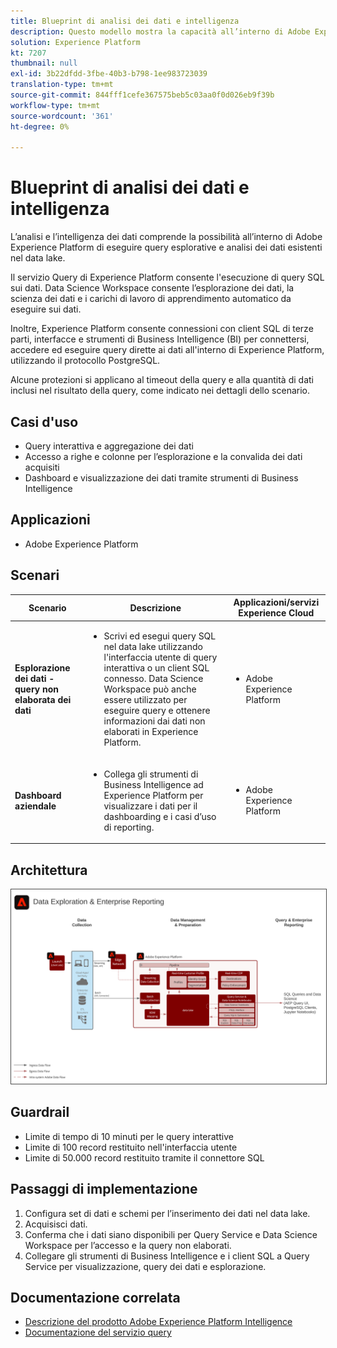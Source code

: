 ```yaml
---
title: Blueprint di analisi dei dati e intelligenza
description: Questo modello mostra la capacità all’interno di Adobe Experience Platform di eseguire query esplorative e analisi dei dati esistenti nel data lake.
solution: Experience Platform
kt: 7207
thumbnail: null
exl-id: 3b22dfdd-3fbe-40b3-b798-1ee983723039
translation-type: tm+mt
source-git-commit: 844fff1cefe367575beb5c03aa0f0d026eb9f39b
workflow-type: tm+mt
source-wordcount: '361'
ht-degree: 0%

---
```


# Blueprint di analisi dei dati e intelligenza

L’analisi e l’intelligenza dei dati comprende la possibilità all’interno di Adobe Experience Platform di eseguire query esplorative e analisi dei dati esistenti nel data lake.

Il servizio Query di Experience Platform consente l&#39;esecuzione di query SQL sui dati. Data Science Workspace consente l’esplorazione dei dati, la scienza dei dati e i carichi di lavoro di apprendimento automatico da eseguire sui dati.

Inoltre, Experience Platform consente connessioni con client SQL di terze parti, interfacce e strumenti di Business Intelligence (BI) per connettersi, accedere ed eseguire query dirette ai dati all&#39;interno di Experience Platform, utilizzando il protocollo PostgreSQL.

Alcune protezioni si applicano al timeout della query e alla quantità di dati inclusi nel risultato della query, come indicato nei dettagli dello scenario.

## Casi d&#39;uso

* Query interattiva e aggregazione dei dati
* Accesso a righe e colonne per l’esplorazione e la convalida dei dati acquisiti
* Dashboard e visualizzazione dei dati tramite strumenti di Business Intelligence

## Applicazioni

* Adobe Experience Platform

## Scenari

| Scenario | Descrizione | Applicazioni/servizi Experience Cloud |
|---|---|---|
| **Esplorazione dei dati - query non elaborata dei dati** | <ul><li>Scrivi ed esegui query SQL nel data lake utilizzando l&#39;interfaccia utente di query interattiva o un client SQL connesso. Data Science Workspace può anche essere utilizzato per eseguire query e ottenere informazioni dai dati non elaborati in Experience Platform.</li></ul> | <ul><li>Adobe Experience Platform</li></ul> |
| **Dashboard aziendale** | <ul><li>Collega gli strumenti di Business Intelligence ad Experience Platform per visualizzare i dati per il dashboarding e i casi d’uso di reporting.</li></ul> | <ul><li>Adobe Experience Platform</li></ul> |

## Architettura

<img src="assets/dataexplore.svg" alt="Architettura di riferimento per la blueprint Enterprise Data Exploration and Reporting (Esplorazione dei dati e reporting)" style="border:1px solid #4a4a4a" />

## Guardrail

* Limite di tempo di 10 minuti per le query interattive
* Limite di 100 record restituito nell&#39;interfaccia utente
* Limite di 50.000 record restituito tramite il connettore SQL

## Passaggi di implementazione

1. Configura set di dati e schemi per l’inserimento dei dati nel data lake.
1. Acquisisci dati.
1. Conferma che i dati siano disponibili per Query Service e Data Science Workspace per l’accesso e la query non elaborati.
1. Collegare gli strumenti di Business Intelligence e i client SQL a Query Service per visualizzazione, query dei dati e esplorazione.

## Documentazione correlata

* [Descrizione del prodotto Adobe Experience Platform Intelligence](https://helpx.adobe.com/legal/product-descriptions/adobe-experience-platform-intelligence---product-description.html)
* [Documentazione del servizio query](https://experienceleague.adobe.com/docs/experience-platform/query/home.html?lang=en)
